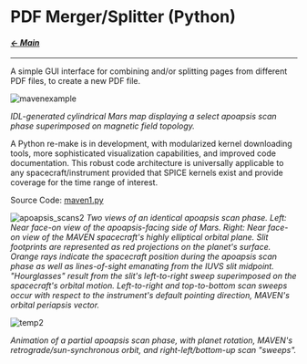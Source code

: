 # PDF Merger/Splitter (Python)

#### _[&larr; Main](index.md)_

---

A simple GUI interface for combining and/or splitting pages from different PDF files, to create a new PDF file.

![mavenexample](https://github.com/user-attachments/assets/fda03388-def1-4cd9-b068-cbdd80ea286e)

_IDL-generated cylindrical Mars map displaying a select apoapsis scan phase superimposed on magnetic field topology._

A Python re-make is in development, with modularized kernel downloading tools, more sophisticated visualization capabilities, and improved code documentation. This robust code architecture is universally applicable to any spacecraft/instrument provided that SPICE kernels exist and provide coverage for the time range of interest. 

Source Code:
[maven1.py](https://github.com/jeremyaemmett/jeremyaemmett.github.io/blob/main/maven1.py)

![apoapsis_scans2](https://github.com/user-attachments/assets/14104b63-4a01-481d-9650-3505e6bacac2)
_Two views of an identical apoapsis scan phase. Left: Near face-on view of the apoapsis-facing side of Mars. Right: Near face-on view of the MAVEN spacecraft's highly elliptical orbital plane. Slit footprints are represented as red projections on the planet's surface. Orange rays indicate the spacecraft position during the apoapsis scan phase as well as lines-of-sight emanating from the IUVS slit midpoint. "Hourglasses" result from the slit's left-to-right sweep superimposed on the spacecraft's orbital motion. Left-to-right and top-to-bottom scan sweeps occur with respect to the instrument's default pointing direction, MAVEN's orbital periapsis vector._

![temp2](https://github.com/user-attachments/assets/872fa0c6-e47d-49e2-9268-f411d61eb668)

_Animation of a partial apoapsis scan phase, with planet rotation, MAVEN's retrograde/sun-synchronous orbit, and right-left/bottom-up scan "sweeps"._
